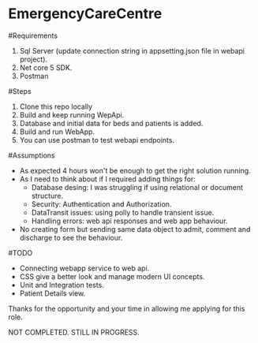 # EmergencyCareCentre

#Requirements
1. Sql Server (update connection string in appsetting.json file in webapi project).
2. Net core 5 SDK.
3. Postman

#Steps
1. Clone this repo locally
2. Build and keep running WepApi. 
3. Database and initial data for beds and patients is added.
4. Build and run WebApp.
5. You can use postman to test webapi endpoints.

#Assumptions
- As expected 4 hours won't be enough to get the right solution running.
- As I need to think about if I required adding things for:
  - Database desing: I was struggling if using relational or document structure.
  - Security: Authentication and Authorization.
  - DataTransit issues: using polly to handle transient issue.
  - Handling errors: web api responses and web app behaviour.  
- No creating form but sending same data object to admit, comment and discharge to see the behaviour.
  
#TODO
- Connecting webapp service to web api.
- CSS give a better look and manage modern UI concepts.
- Unit and Integration tests.
- Patient Details view.

Thanks for the opportunity and your time in allowing me applying for this role.

NOT COMPLETED. STILL IN PROGRESS.

